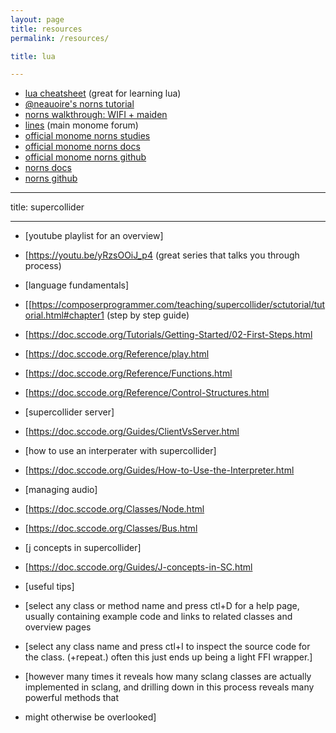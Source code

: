 ```yaml
---
layout: page
title: resources
permalink: /resources/

title: lua

---
```

 - [lua cheatsheet](https://devhints.io/lua) (great for learning lua)
 - [@neauoire's norns tutorial](https://llllllll.co/t/norns-tutorial/23241)
 - [norns walkthrough: WIFI + maiden](https://vimeo.com/436460489)
 - [lines](https://llllllll.co) (main monome forum)
 - [official monome norns studies](https://monome.org/docs/norns/study-1/)
 - [official monome norns docs](https://monome.org/docs/norns/)
 - [official monome norns github](https://github.com/monome/norns)
 - [norns docs](https://monome.org/docs/norns/)
 - [norns github](https://github.com/monome/norns)


---

title: supercollider

---
- [youtube playlist for an overview]
- [https://youtu.be/yRzsOOiJ_p4 (great series that talks you through process)

- [language fundamentals]
- [[https://composerprogrammer.com/teaching/supercollider/sctutorial/tutorial.html#chapter1 (step by step guide)
- [https://doc.sccode.org/Tutorials/Getting-Started/02-First-Steps.html
- [https://doc.sccode.org/Reference/play.html
- [https://doc.sccode.org/Reference/Functions.html
- [https://doc.sccode.org/Reference/Control-Structures.html

- [supercollider server]
- [https://doc.sccode.org/Guides/ClientVsServer.html

- [how to use an interperater with supercollider]
- [https://doc.sccode.org/Guides/How-to-Use-the-Interpreter.html



- [managing audio]
- [https://doc.sccode.org/Classes/Node.html
- [https://doc.sccode.org/Classes/Bus.html

- [j concepts in supercollider]
- [https://doc.sccode.org/Guides/J-concepts-in-SC.html

- [useful tips]
- [select any class or method name and press ctl+D for a help page, usually containing  example code and links to related classes and overview pages
- [select any class name and press ctl+I to inspect the source code for the class. (+repeat.) often this just ends up being a light FFI wrapper.]
- [however many times it reveals how many sclang classes are actually implemented in sclang, and drilling down in this process reveals many powerful methods that 
-  might otherwise be overlooked]


